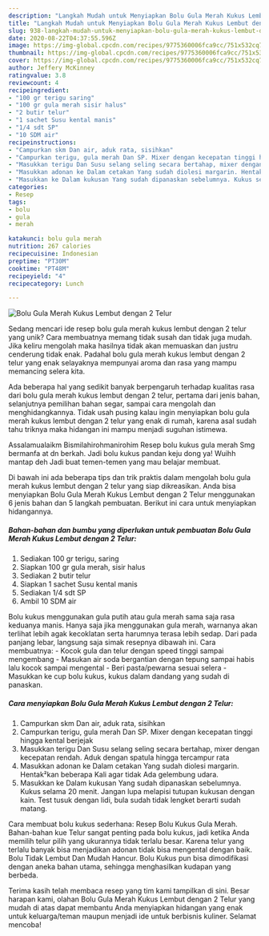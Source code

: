 ```yaml
---
description: "Langkah Mudah untuk Menyiapkan Bolu Gula Merah Kukus Lembut dengan 2 Telur yang Lezat"
title: "Langkah Mudah untuk Menyiapkan Bolu Gula Merah Kukus Lembut dengan 2 Telur yang Lezat"
slug: 938-langkah-mudah-untuk-menyiapkan-bolu-gula-merah-kukus-lembut-dengan-2-telur-yang-lezat
date: 2020-08-22T04:37:55.596Z
image: https://img-global.cpcdn.com/recipes/9775360006fca9cc/751x532cq70/bolu-gula-merah-kukus-lembut-dengan-2-telur-foto-resep-utama.jpg
thumbnail: https://img-global.cpcdn.com/recipes/9775360006fca9cc/751x532cq70/bolu-gula-merah-kukus-lembut-dengan-2-telur-foto-resep-utama.jpg
cover: https://img-global.cpcdn.com/recipes/9775360006fca9cc/751x532cq70/bolu-gula-merah-kukus-lembut-dengan-2-telur-foto-resep-utama.jpg
author: Jeffery McKinney
ratingvalue: 3.8
reviewcount: 4
recipeingredient:
- "100 gr terigu saring"
- "100 gr gula merah sisir halus"
- "2 butir telur"
- "1 sachet Susu kental manis"
- "1/4 sdt SP"
- "10 SDM air"
recipeinstructions:
- "Campurkan skm Dan air, aduk rata, sisihkan"
- "Campurkan terigu, gula merah Dan SP. Mixer dengan kecepatan tinggi hingga kental berjejak"
- "Masukkan terigu Dan Susu selang seling secara bertahap, mixer dengan kecepatan rendah. Aduk dengan spatula hingga tercampur rata"
- "Masukkan adonan ke Dalam cetakan Yang sudah diolesi margarin. Hentak²kan beberapa Kali agar tidak Ada gelembung udara."
- "Masukkan ke Dalam kukusan Yang sudah dipanaskan sebelumnya. Kukus selama 20 menit. Jangan lupa melapisi tutupan kukusan dengan kain. Test tusuk dengan lidi, bula sudah tidak lengket berarti sudah matang."
categories:
- Resep
tags:
- bolu
- gula
- merah

katakunci: bolu gula merah 
nutrition: 267 calories
recipecuisine: Indonesian
preptime: "PT30M"
cooktime: "PT48M"
recipeyield: "4"
recipecategory: Lunch

---
```



![Bolu Gula Merah Kukus Lembut dengan 2 Telur](https://img-global.cpcdn.com/recipes/9775360006fca9cc/751x532cq70/bolu-gula-merah-kukus-lembut-dengan-2-telur-foto-resep-utama.jpg)

Sedang mencari ide resep bolu gula merah kukus lembut dengan 2 telur yang unik? Cara membuatnya memang tidak susah dan tidak juga mudah. Jika keliru mengolah maka hasilnya tidak akan memuaskan dan justru cenderung tidak enak. Padahal bolu gula merah kukus lembut dengan 2 telur yang enak selayaknya mempunyai aroma dan rasa yang mampu memancing selera kita.

Ada beberapa hal yang sedikit banyak berpengaruh terhadap kualitas rasa dari bolu gula merah kukus lembut dengan 2 telur, pertama dari jenis bahan, selanjutnya pemilihan bahan segar, sampai cara mengolah dan menghidangkannya. Tidak usah pusing kalau ingin menyiapkan bolu gula merah kukus lembut dengan 2 telur yang enak di rumah, karena asal sudah tahu triknya maka hidangan ini mampu menjadi suguhan istimewa.

Assalamualaikm Bismilahirohmanirohim Resep bolu kukus gula merah Smg bermanfa at dn berkah. Jadi bolu kukus pandan keju dong ya! Wuihh mantap deh Jadi buat temen-temen yang mau belajar membuat.


Di bawah ini ada beberapa tips dan trik praktis dalam mengolah bolu gula merah kukus lembut dengan 2 telur yang siap dikreasikan. Anda bisa menyiapkan Bolu Gula Merah Kukus Lembut dengan 2 Telur menggunakan 6 jenis bahan dan 5 langkah pembuatan. Berikut ini cara untuk menyiapkan hidangannya.

<!--inarticleads1-->

##### Bahan-bahan dan bumbu yang diperlukan untuk pembuatan Bolu Gula Merah Kukus Lembut dengan 2 Telur:

1. Sediakan 100 gr terigu, saring
1. Siapkan 100 gr gula merah, sisir halus
1. Sediakan 2 butir telur
1. Siapkan 1 sachet Susu kental manis
1. Sediakan 1/4 sdt SP
1. Ambil 10 SDM air


Bolu kukus menggunakan gula putih atau gula merah sama saja rasa keduanya manis. Hanya saja jika menggunakan gula merah, warnanya akan terlihat lebih agak kecoklatan serta harumnya terasa lebih sedap. Dari pada panjang lebar, langsung saja simak resepnya dibawah ini. Cara membuatnya: - Kocok gula dan telur dengan speed tinggi sampai mengembang - Masukan air soda bergantian dengan tepung sampai habis lalu kocok sampai mengental - Beri pasta/pewarna sesuai selera - Masukkan ke cup bolu kukus, kukus dalam dandang yang sudah di panaskan. 

<!--inarticleads2-->

##### Cara menyiapkan Bolu Gula Merah Kukus Lembut dengan 2 Telur:

1. Campurkan skm Dan air, aduk rata, sisihkan
1. Campurkan terigu, gula merah Dan SP. Mixer dengan kecepatan tinggi hingga kental berjejak
1. Masukkan terigu Dan Susu selang seling secara bertahap, mixer dengan kecepatan rendah. Aduk dengan spatula hingga tercampur rata
1. Masukkan adonan ke Dalam cetakan Yang sudah diolesi margarin. Hentak²kan beberapa Kali agar tidak Ada gelembung udara.
1. Masukkan ke Dalam kukusan Yang sudah dipanaskan sebelumnya. Kukus selama 20 menit. Jangan lupa melapisi tutupan kukusan dengan kain. Test tusuk dengan lidi, bula sudah tidak lengket berarti sudah matang.


Cara membuat bolu kukus sederhana: Resep Bolu Kukus Gula Merah. Bahan-bahan kue Telur sangat penting pada bolu kukus, jadi ketika Anda memilih telur pilih yang ukurannya tidak terlalu besar. Karena telur yang terlalu banyak bisa menjadikan adonan tidak bisa mengental dengan baik. Bolu Tidak Lembut Dan Mudah Hancur. Bolu Kukus pun bisa dimodifikasi dengan aneka bahan utama, sehingga menghasilkan kudapan yang berbeda. 

Terima kasih telah membaca resep yang tim kami tampilkan di sini. Besar harapan kami, olahan Bolu Gula Merah Kukus Lembut dengan 2 Telur yang mudah di atas dapat membantu Anda menyiapkan hidangan yang enak untuk keluarga/teman maupun menjadi ide untuk berbisnis kuliner. Selamat mencoba!
